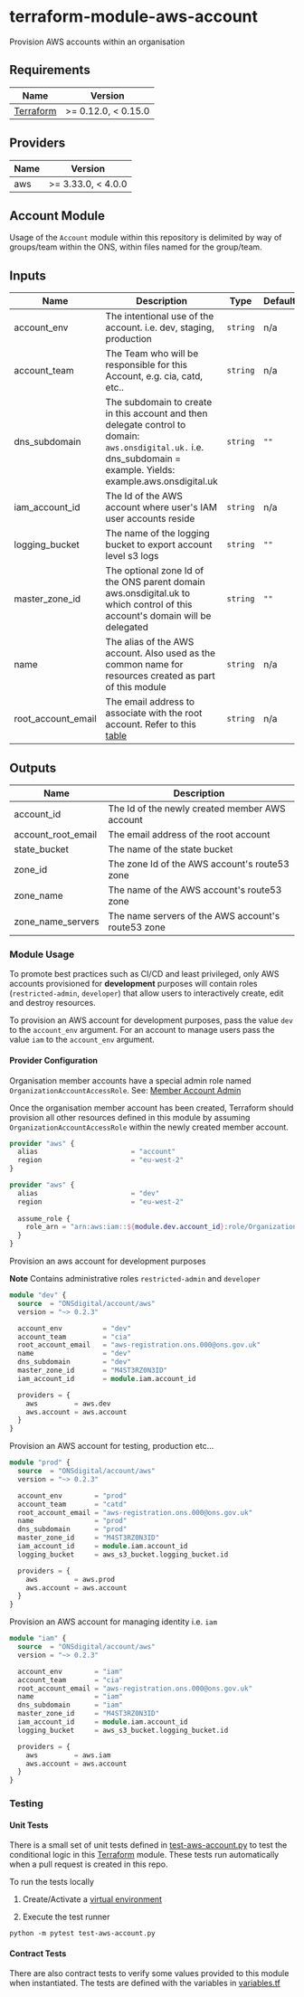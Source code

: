 # terraform-module-aws-account
Provision AWS accounts within an organisation 

[Terraform]: https://www.terraform.io/downloads.html

## Requirements

| Name | Version |
|------|---------|
| [Terraform] | >= 0.12.0, < 0.15.0 |


## Providers

| Name | Version |
|------|---------|
| aws |  >= 3.33.0, < 4.0.0 |


## Account Module
Usage of the `Account` module within this repository is delimited by way of groups/team within the ONS, within files
named for the group/team.


## Inputs

| Name | Description | Type | Default | Required |
|------|-------------|------|---------|:--------:|
| account\_env | The intentional use of the account. i.e. dev, staging, production | `string` | n/a | yes |
| account\_team | The Team who will be responsible for this Account, e.g. cia, catd, etc.. | `string` | n/a | yes |
| dns\_subdomain | The subdomain to create in this account and then delegate control to domain: `aws.onsdigital.uk.` i.e. dns_subdomain = example.  Yields: example.aws.onsdigital.uk | `string` | `""` | no |
| iam_account_id | The Id of the AWS account where user's IAM user accounts reside | `string` | n/a | yes |
| logging\_bucket | The name of the logging bucket to export account level s3 logs | `string` | `""` | no |
| master\_zone\_id | The optional zone Id of the ONS parent domain aws.onsdigital.uk to which control of this account's domain will be delegated | `string` | `""` | no |
| name | The alias of the AWS account.  Also used as the common name for resources created as part of this module | `string` | n/a | yes |
| root\_account\_email | The email address to associate with the root account.  Refer to this [table](https://github.com/ONSdigital/aws-terraform/blob/main/README.md#aws-accounts-list) | `string` | n/a | yes |

## Outputs

| Name | Description |
|------|-------------|
| account\_id | The Id of the newly created member AWS account |
| account\_root\_email | The email address of the root account |
| state\_bucket | The name of the state bucket |
| zone\_id | The zone Id of the AWS account's route53 zone |
| zone\_name | The name of the AWS account's route53 zone |
| zone\_name\_servers | The name servers of the AWS account's route53 zone |


### Module Usage

To promote best practices such as CI/CD and least privileged, only AWS accounts provisioned for **development** purposes will 
contain roles (`restricted-admin`, `developer`) that allow users to interactively create, edit and destroy resources.

To provision an AWS account for development purposes, pass the value `dev` to the `account_env` argument. For an account 
to manage users pass the value `iam` to the `account_env` argument.


#### Provider Configuration

Organisation member accounts have a special admin role named `OrganizationAccountAccessRole`.  See: [Member Account Admin](https://docs.aws.amazon.com/organizations/latest/userguide/orgs_manage_accounts_access.html)

Once the organisation member account has been created, Terraform should provision all other resources defined in this module by 
assuming `OrganizationAccountAccessRole` within the newly created member account.

```terraform
provider "aws" {
  alias                       = "account"
  region                      = "eu-west-2"
}

provider "aws" {
  alias                       = "dev"
  region                      = "eu-west-2"
  
  assume_role {
    role_arn = "arn:aws:iam::${module.dev.account_id}:role/OrganizationAccountAccessRole"
  }
}
```


Provision an aws account for development purposes

**Note**
Contains administrative roles `restricted-admin` and `developer`

```terraform
module "dev" {
  source  = "ONSdigital/account/aws"
  version = "~> 0.2.3"

  account_env          = "dev"
  account_team         = "cia"
  root_account_email   = "aws-registration.ons.000@ons.gov.uk"
  name                 = "dev"
  dns_subdomain        = "dev"
  master_zone_id       = "M4ST3RZ0N3ID"
  iam_account_id       = module.iam.account_id

  providers = {
    aws         = aws.dev
    aws.account = aws.account
  }
}
```

Provision an AWS account for testing, production etc...

```terraform
module "prod" {
  source  = "ONSdigital/account/aws"
  version = "~> 0.2.3"

  account_env        = "prod"
  account_team       = "catd"
  root_account_email = "aws-registration.ons.000@ons.gov.uk"
  name               = "prod"
  dns_subdomain      = "prod"
  master_zone_id     = "M4ST3RZ0N3ID"
  iam_account_id     = module.iam.account_id
  logging_bucket     = aws_s3_bucket.logging_bucket.id

  providers = {
    aws         = aws.prod
    aws.account = aws.account
  }
}
```

Provision an AWS account for managing identity i.e. `iam`

```terraform
module "iam" {
  source  = "ONSdigital/account/aws"
  version = "~> 0.2.3"

  account_env        = "iam"
  account_team       = "cia"
  root_account_email = "aws-registration.ons.000@ons.gov.uk"
  name               = "iam"
  dns_subdomain      = "iam"
  master_zone_id     = "M4ST3RZ0N3ID"
  iam_account_id     = module.iam.account_id
  logging_bucket     = aws_s3_bucket.logging_bucket.id

  providers = {
    aws         = aws.iam
    aws.account = aws.account
  }
}
```

### Testing

#### Unit Tests

There is a small set of unit tests defined in [test-aws-account.py](test-aws-account.py) to test the conditional logic in this 
[Terraform] module. These tests run automatically when a pull request is created in this repo. 

To run the tests locally

1. Create/Activate a [virtual environment](https://docs.python.org/3/tutorial/venv.html)

2. Execute the test runner

```shell
python -m pytest test-aws-account.py
```

#### Contract Tests

There are also contract tests to verify some values provided to this module when instantiated.  The tests are defined with 
the variables in [variables.tf](variables.tf)
